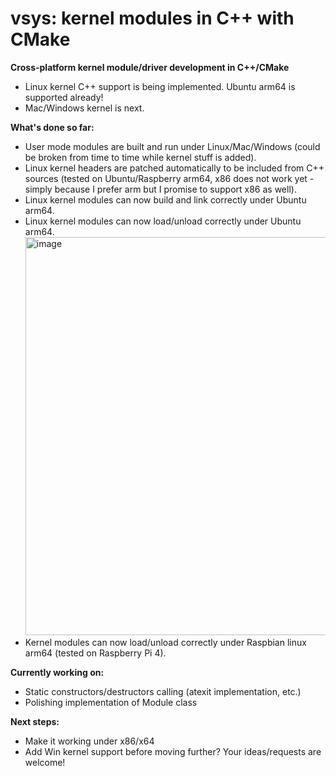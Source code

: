 # vsys: kernel modules in C++ with CMake
**Cross-platform kernel module/driver development in C++/CMake**
- Linux kernel C++ support is being implemented. Ubuntu arm64 is supported already!
- Mac/Windows kernel is next.

**What's done so far:**
- User mode modules are built and run under Linux/Mac/Windows (could be broken from time to time while kernel stuff is added).
- Linux kernel headers are patched automatically to be included from C++ sources (tested on Ubuntu/Raspberry arm64, x86 does not work yet - simply because I prefer arm but I promise to support x86 as well).
- Linux kernel modules can now build and link correctly under Ubuntu arm64.
- Linux kernel modules can now load/unload correctly under Ubuntu arm64.
  <img width="637" alt="image" src="https://github.com/Maximly/vsys/assets/98682581/5f5dc0e3-7ccc-41af-992e-fa18fe135025">
- Kernel modules can now load/unload correctly under Raspbian linux arm64 (tested on Raspberry Pi 4).

**Currently working on:**
- Static constructors/destructors calling (atexit implementation, etc.)
- Polishing implementation of Module class

**Next steps:**
- Make it working under x86/x64
- Add Win kernel support before moving further? Your ideas/requests are welcome!
